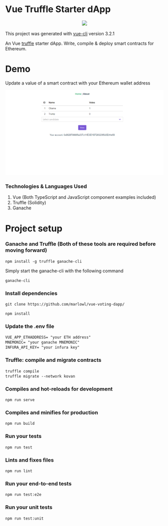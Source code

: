 # Vue Truffle Starter dApp

<p align="center">		
  <img src="https://cdn-images-1.medium.com/max/1200/1*F1LChP2_EbsSPh4OPaJ7xA.png">		
</p>
 
This project was generated with [vue-cli](https://github.com/vuejs/vue-cli) version 3.2.1

An Vue [truffle](https://github.com/trufflesuite/truffle) starter dApp. Write, compile & deploy smart contracts for Ethereum.

# Demo
Update a value of a smart contract with your Ethereum wallet address

![](screenshot.gif)

### Technologies & Languages Used
1. Vue (Both TypeScript and JavaScript component examples included)
2. Truffle (Solidity)
3. Ganache

# Project setup

### Ganache and Truffle (Both of these tools are required before moving forward)
```
npm install -g truffle ganache-cli
```
Simply start the ganache-cli with the following command
```
ganache-cli
```
### Install dependencies
```
git clone https://github.com/marlowl/vue-voting-dapp/
```
```
npm install
```

### Update the .env file
```
VUE_APP_ETHADDRESS= "your ETH address"
MNEMONIC= "your ganache MNEMONIC"
INFURA_API_KEY= "your infura key"
```

### Truffle: compile and migrate contracts
```
truffle compile
truffle migrate --network kovan
```
### Compiles and hot-reloads for development
```
npm run serve
```

### Compiles and minifies for production
```
npm run build
```

### Run your tests
```
npm run test
```

### Lints and fixes files
```
npm run lint
```

### Run your end-to-end tests
```
npm run test:e2e
```

### Run your unit tests
```
npm run test:unit
```
